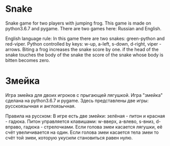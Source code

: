 ﻿# Snake
Snake game for two players with jumping frog.  This game is made on python3.6.7 and pygame.  There are two games here: Russian and English.

English language rule:     In this game there are two snakes: green-python and red-viper.     Python controlled by keys: w-up, a-left, s-down, d-right, viper - arrows.     Biting a frog increases the snake score by one.     if the head of the snake touches the body of the snake the score of the snake whose body is bitten becomes zero.

# Змейка
Игра змейка для двоих игроков с прыгающей лягушкой.  Игра "змейка" сделана на python3.6.7 и pygame.  Здесь представлены две игры: русскоязычная и англоязычная.

Правила на русском:     В игре есть две змейки: зелёная - питон и красная - гадюка.     Питон управляется клавишами: w-вверх, a-влево, s-вниз, d-вправо, гадюка - стрелочками.     Если голова змеи касается лягушки, её счёт увеличивается на один.     Если голова змеи касается тела змеи то счёт той змеи, которую укусили становиться равен нулю.  

